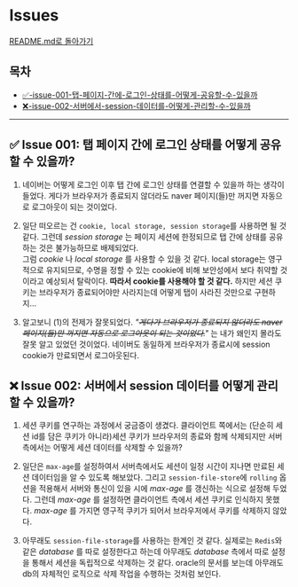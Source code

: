 # Issues

[README.md로 돌아가기](../README.md)

## 목차

- [✅-issue-001-탭-페이지-간에-로그인-상태를-어떻게-공유할-수-있을까](#✅-issue-001-탭-페이지-간에-로그인-상태를-어떻게-공유할-수-있을까)
- [❌-issue-002-서버에서-session-데이터를-어떻게-관리할-수-있을까](#❌-issue-002-서버에서-session-데이터를-어떻게-관리할-수-있을까)

---

## ✅ Issue 001: 탭 페이지 간에 로그인 상태를 어떻게 공유할 수 있을까?

1. 네이버는 어떻게 로그인 이후 탭 간에 로그인 상태를 연결할 수 있을까 하는 생각이 들었다. 게다가 브라우저가 종료되지 않더라도 naver 페이지(들)만 꺼지면 자동으로 로그아웃이 되는 것이었다.

2. 일단 떠오르는 건 `cookie, local storage, session storage`를 사용하면 될 것 같다. 그런데 _session storage_ 는 페이지 세션에 한정되므로 탭 간에 상태를 공유하는 것은 불가능하므로 배제되었다.<br/>
   그럼 _cookie_ 나 _local storage_ 를 사용할 수 있을 것 같다.
   local storage는 영구적으로 유지되므로, 수명을 정할 수 있는 cookie에 비해 보안성에서 보다 취약할 것이라고 예상되서 탈락이다.
   **따라서 cookie를 사용해야 할 것 같다.** 하지만 세션 쿠키는 브라우저가 종료되어야만 사라지는데 어떻게 탭이 사라진 것만으로 구현하지...

3. 알고보니 (1)의 전제가 잘못되었다. _"~~게다가 브라우저가 종료되지 않더라도 naver 페이지(들)만 꺼지면 자동으로 로그아웃이 되는 것이었다.~~"_ 는 내가 왜인지 몰라도 잘못 알고 있었던 것이었다. 네이버도 동일하게 브라우저가 종료시에 session cookie가 만료되면서 로그아웃된다.

## ❌ Issue 002: 서버에서 session 데이터를 어떻게 관리할 수 있을까?

1. 세션 쿠키를 연구하는 과정에서 궁금증이 생겼다. 클라이언트 쪽에서는 (단순히 세션 id를 담은 쿠키가 아니라)세션 쿠키가 브라우저의 종료와 함께 삭제되지만 서버측에서는 어떻게 세션 데이터를 삭제할 수 있을까?

2. 일단은 `max-age`를 설정하여서 서버측에서도 세션이 일정 시간이 지나면 만료된 세션 데이터임을 알 수 있도록 해보았다. 그리고 `session-file-store`에 `rolling` 옵션을 적용해서 서버와 통신이 있을 시에 _max-age_ 를 갱신하는 식으로 설정해 두었다. 그런데 _max-age_ 를 설정하면 클라이언트 측에서 세션 쿠키로 인식하지 못했다. _max-age_ 를 가지면 영구적 쿠키가 되어서 브라우저에서 쿠키를 삭제하지 않았다.

3. 아무래도 `session-file-storage`를 사용하는 한계인 것 같다. 실제로는 `Redis`와 같은 _database_ 를 따로 설정한다고 하는데 아무래도 _database_ 측에서 따로 설정을 통해서 세션을 독립적으로 삭제하는 것 같다. oracle의 문서를 보는데 아무래도 db의 자체적인 로직으로 삭제 작업을 수행하는 것처럼 보인다.
